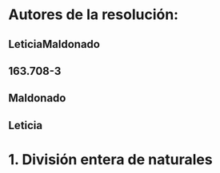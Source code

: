 # Autores de la resolución:
## LeticiaMaldonado
## 163.708-3
## Maldonado
## Leticia
# 1. División entera de naturales
## 
# 
